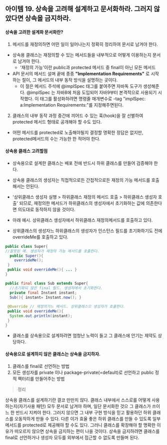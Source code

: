 ## 아이템 19. 상속을 고려해 설계하고 문서화하라. 그러지 않았다면 상속을 금지하라.

#### 상속을 고려한 설계화 문서화란?  
1. 메서드를 재정의하면 어떤 일이 일어나는지 정확히 정리하여 문서로 남겨야 한다.
- 상속용 클래스는 재정의할 수 있는 메서드들을 내부적으로 어떻게 이용하는지 문서로 남겨야 한다.
  - '재정의 가능'이란 public과 protected 메서드 중 final이 아닌 모든 메서드 
- API 문서의 메서드 설며 끝에 종종  **"Implementation Requirements"** 로 시작하는 절이, 그 메서드의 내부 동작 방식을 설명하는 곳이다.
  - 이 절은 메서드 주석에 @implSpec 태그를 붙여주면 자바독 도구가 생성해준다. @implSpec 는 자바8에 처음 도입되어 자바9부터 본격적으로 사용되기 시작했다. 이 태그를 활성화하려면 명령줄 매개변수로 -tag "implSpec: a:Implementation Requirements:"를 지정해주면된다. 

2. 클래스의 내부 동작 과정 중간에 끼어드 수 있는 훅(hook)을 잘 선별하여 protected 메서드 형태로 공개해야 할 수도 있다. 
- 어떤 메서드를 protected로 노출해야될지 결정할 명확한 정답은 없지만, protected메서드의 수는 가능한 한 적어야 한다. 

#### 상속용 클래스 고려할점
- 상속용으로 설계한 클래스는 배포 전에 반드시 하위 클래스를 만들어 검증해야 한다.
- 상속용 클래스의 생성자는 직접적으로든 간접적으로든 재정의 가능 메서드를 호출해서는 안된다. 

- '상위클래스 생성자 실행 > 하위클래스 재정의 메서드 호출 > 하위클래스 생성자 호출' 되므로, 재정의한 메서드가 하위클래스의 생성자에서 초기화하는 값에 의존한다면 의도대로 동작하지 않을 것이다. 
- 아래 예시. 상위클래스 생성자에서 하위클래스 재정의메서드를 호출하고 있다. 
- 상위클래스의 생성자느 하위클래스의 생성자가 인스턴스 필드를 초기화하기도 전에 overrideMe를 호출하고 있다. 

```java
public class Super{
//잘못된 예. 생성자가 재정의 가능 메서드를 호출한다. 
  public Super(){
    overrideMe();
 }
 public void overrideMe(){ ... } 
}
```

```java
public final class Sub extends Super{
  //초기화되 않은 final 필드. 생성자에서 초기화한다.
  private final Instant instant;
  Sub(){ instant= Instant.now(); } 
 
 @Override // 재정의가느 메서드. 상위클래스으 생성자가 호출한다. 
 public void overrideMe(){ 
  System.out.println(instant);
 } 
}
```

- 클래스를 상속용으로 설계하려면 엄청난 노력이 들고 그 클래스에 안기는 제약도 상당하다.

#### 상속용으로 설계하지 않은 클래스는 상속을 금지하자.
1. 클래스를 final로 선언하는 방법 
2. 모든 생성자를 private 이나 package-private(=default)로 선언하고 public 정적 팩터리를 만들어주는 방법 

>정리

 상속용 클래스를 설계하기란 결코 만만치 않다. 클래스 내부에서 스스로를 어떻게 사용하는지(자기사용 패턴) 모두 문서로 남겨야 하며, 일단 문서화한 것으 그 클래스가 쓰이느 한 반드시 지켜야 한다.
 그러지 않으면 그 내부 구현 방식을 믿고 활용하던 하위 클래스를 오동작하게 만들 수 있다. 다른 이가 효율 좋은 하위 클래스를 만들 수 있도록 일부 메서드를 protected로 제공해야 할 수도 있다. 그러니 클래스를 확장해야 할 명확한 이유가 떠오르지 않으면 상속을 금지하는 편이 나을 것이다. 상속을 금지하려면 클래스를 final로 선언하거나 생성자 모두를 외부에서 접근할 수 없도록 만들며 된다. 

